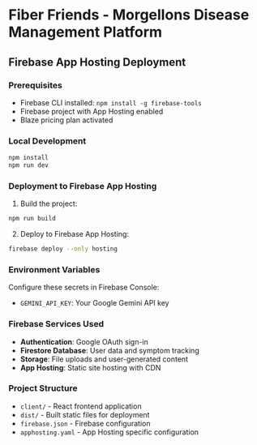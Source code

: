 
# Fiber Friends - Morgellons Disease Management Platform

## Firebase App Hosting Deployment

### Prerequisites
- Firebase CLI installed: `npm install -g firebase-tools`
- Firebase project with App Hosting enabled
- Blaze pricing plan activated

### Local Development
```bash
npm install
npm run dev
```

### Deployment to Firebase App Hosting
1. Build the project:
```bash
npm run build
```

2. Deploy to Firebase App Hosting:
```bash
firebase deploy --only hosting
```

### Environment Variables
Configure these secrets in Firebase Console:
- `GEMINI_API_KEY`: Your Google Gemini API key

### Firebase Services Used
- **Authentication**: Google OAuth sign-in
- **Firestore Database**: User data and symptom tracking
- **Storage**: File uploads and user-generated content
- **App Hosting**: Static site hosting with CDN

### Project Structure
- `client/` - React frontend application
- `dist/` - Built static files for deployment
- `firebase.json` - Firebase configuration
- `apphosting.yaml` - App Hosting specific configuration
